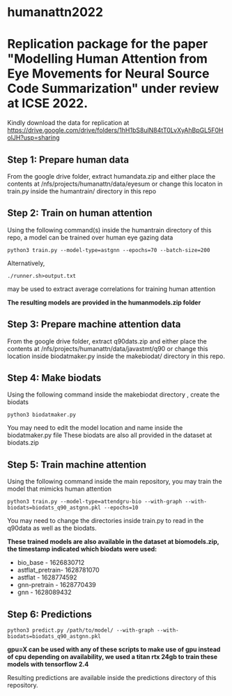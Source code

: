# humanattn2022
# Replication package for the paper "Modelling Human Attention from Eye Movements for Neural Source Code Summarization" under review at ICSE 2022.
Kindly download the data for replication at https://drive.google.com/drive/folders/1hH1bS8ulN84tT0LvXyAhBpGL5F0HolJH?usp=sharing

## Step 1: Prepare human data
From the google drive folder, extract humandata.zip and either place the contents at /nfs/projects/humanattn/data/eyesum or change this locaton in train.py inside the humantrain/ directory in this repo

## Step 2: Train on human attention
Using the following command(s) inside the humantrain directory of this repo, a model can be trained over human eye gazing data
```
python3 train.py --model-type=astgnn --epochs=70 --batch-size=200 
```
Alternatively, 
```
./runner.sh>output.txt
```
may be used to extract average correlations for training human attention

**The resulting models are provided in the humanmodels.zip folder**

## Step 3: Prepare machine attention data
From the google drive folder, extract q90dats.zip and either place the contents at /nfs/projects/humanattn/data/javastmt/q90 or change this location inside biodatmaker.py inside the makebiodat/ directory in this repo.

## Step 4: Make biodats
Using the following command inside the makebiodat directory , create the biodats
```
python3 biodatmaker.py
```
You may need to edit the model location and name inside the biodatmaker.py file
These biodats are also all provided in the dataset at biodats.zip 

## Step 5: Train machine attention
Using the following command inside the main repository, you may train the model that mimicks human attention
```
python3 train.py --model-type=attendgru-bio --with-graph --with-biodats=biodats_q90_astgnn.pkl --epochs=10
```
You may need to change the directories inside train.py to read in the q90data as well as the biodats.

**These trained models are also available in the dataset at biomodels.zip, the timestamp indicated which biodats were used:**
* bio_base - 1626830712
* astflat_pretrain- 1628781070
* astflat - 1628774592
* gnn-pretrain - 1628770439
* gnn - 1628089432

## Step 6: Predictions
```
python3 predict.py /path/to/model/ --with-graph --with-biodats=biodats_q90_astgnn.pkl
```

**gpu=X can be used with any of these scripts to make use of gpu instead of cpu depending on availability, we used a titan rtx 24gb to train these models with tensorflow 2.4**

Resulting predictions are available inside the predictions directory of this repository.
